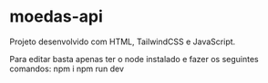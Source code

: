 # moedas-api

Projeto desenvolvido com HTML, TailwindCSS e JavaScript.

Para editar basta apenas ter o node instalado e fazer os seguintes comandos:
npm i
npm run dev
